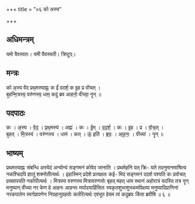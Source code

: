 +++
title = "०६ को अस्य"

+++
## अधिमन्त्रम्
यमो वैवस्वतः। यमी वैवस्वती। त्रिष्टुप्।

## मन्त्रः
को अ॒स्य वे॑द प्रथ॒मस्याह्नः॒ क ईं॑ ददर्श॒ क इ॒ह प्र वो॑चत् ।  
बृ॒हन्मि॒त्रस्य॒ वरु॑णस्य॒ धाम॒ कदु॑ ब्रव आहनो॒ वीच्या॒ नॄन् ॥

## पदपाठः
कः । अ॒स्य । वे॒द॒ । प्र॒थ॒मस्य॑ । अह्नः॑ । कः । ई॒म् । द॒द॒र्श॒ । कः । इ॒ह । प्र । वो॒च॒त् ।  
बृ॒हत् । मि॒त्रस्य॑ । वरु॑णस्य । धाम॑ । कत् । ऊं॒ इति॑ । ब्र॒वः॒ । आ॒ह॒नः॒ । वीच्या॑ । नॄन् ॥

## भाष्यम्
प्रथमस्याह्नः संबन्धि अस्येदं अन्योन्यं सङ्गमनं कोवेद जानाति । प्रथमेहनि यत् क्रि- यते तदनुमानमाश्रित्य नकश्चिदपि ज्ञातुं शक्नोतीत्यर्थः । इहास्मिन् प्रदेशे प्रत्यक्षतः कई- मिदं सङ्गमनं ददर्श पश्यति कः प्रवोचत् प्रख्यापयति नकोपीत्यर्थः । मित्रस्य वरुणस्य मित्रावरुणयोः बृहत् महत् धाम स्थानं अहोरात्रं यदस्ति तत्र नॄन् मनुष्यान् वीच्या नर केण हे आहनः आहन्तः मर्यादयाहिंसितः स्वकृतशुभाशुभकर्मापेक्षया मनुष्यादिप्राणिनां नरकपातेन स्वर्गप्रापणेन निग्रहानुग्रहयोः कर्तरित्यर्थः एवंभूत हेयम त्वं कदुब्रवः किंवा ब्रवीषि ॥ ६ ॥